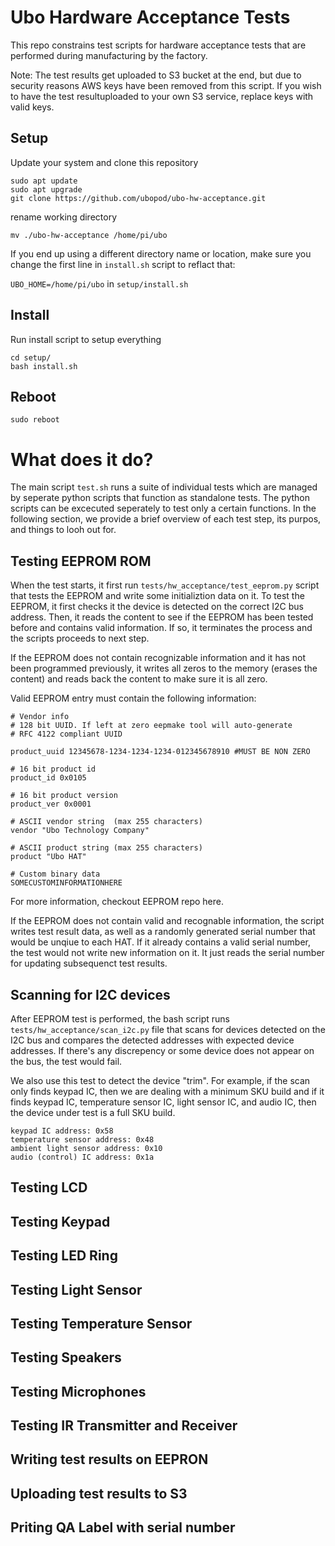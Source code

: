 # Ubo Hardware Acceptance Tests
This repo constrains test scripts for hardware acceptance tests that are performed during manufacturing by the factory. 

Note: The test results get uploaded to S3 bucket at the end, but due to security reasons AWS keys have been removed from this script. If you wish to have the test resultuploaded to your own S3 service, replace keys with valid keys.

## Setup

Update your system and clone this repository 

```
sudo apt update  
sudo apt upgrade  
git clone https://github.com/ubopod/ubo-hw-acceptance.git
```

rename working directory

`mv ./ubo-hw-acceptance /home/pi/ubo`

If you end up using a different directory name or location, make sure you change the first line in `install.sh` script to reflact that:

`UBO_HOME=/home/pi/ubo` in `setup/install.sh` 

## Install

Run install script to setup everything

```
cd setup/  
bash install.sh
```

## Reboot
`sudo reboot`

# What does it do?

The main script `test.sh` runs a suite of individual tests which are managed by seperate python scripts that function as standalone tests. The python scripts can be excecuted seperately to test only a certain functions. In the following section, we provide a brief overview of each test step, its purpos, and things to looh out for.

## Testing EEPROM ROM

When the test starts, it first run `tests/hw_acceptance/test_eeprom.py` script that tests the EEPROM and write some initializtion data on it. To test the EEPROM, it first checks it the device is detected on the correct I2C bus address. Then, it reads the content to see if the EEPROM has been tested before and contains valid information. If so, it terminates the process and the scripts proceeds to next step. 

If the EEPROM does not contain recognizable information and it has not been programmed previously, it writes all zeros to the memory (erases the content) and reads back the content to make sure it is all zero.

Valid EEPROM entry must contain the following information:


```
# Vendor info
# 128 bit UUID. If left at zero eepmake tool will auto-generate
# RFC 4122 compliant UUID

product_uuid 12345678-1234-1234-1234-012345678910 #MUST BE NON ZERO

# 16 bit product id
product_id 0x0105

# 16 bit product version
product_ver 0x0001

# ASCII vendor string  (max 255 characters)
vendor "Ubo Technology Company"

# ASCII product string (max 255 characters)
product "Ubo HAT"

# Custom binary data
SOMECUSTOMINFORMATIONHERE
```
For more information, checkout EEPROM repo here.

If the EEPROM does not contain valid and recognable information, the script writes test result data, as well as a randomly generated serial number that would be unqiue to each HAT. If it already contains a valid serial number, the test would not write new information on it. It just reads the serial number for updating subsequenct test results. 

## Scanning for I2C devices
After EEPROM test is performed, the bash script runs `tests/hw_acceptance/scan_i2c.py` file that scans for devices detected on the I2C bus and compares the detected addresses with expected device addresses. If there's any discrepency or some device does not appear on the bus, the test would fail. 

We also use this test to detect the device "trim". For example, if the scan only finds keypad IC, then we are dealing with a minimum SKU build and if it finds keypad IC, temperature sensor IC, light sensor IC, and audio IC, then the device under test is a full SKU build. 

```
keypad IC address: 0x58
temperature sensor address: 0x48
ambient light sensor address: 0x10 
audio (control) IC address: 0x1a
```

## Testing LCD
## Testing Keypad
## Testing LED Ring
## Testing Light Sensor
## Testing Temperature Sensor
## Testing Speakers
## Testing Microphones
## Testing IR Transmitter and Receiver
## Writing test results on EEPRON
## Uploading test results to S3
## Priting QA Label with serial number







